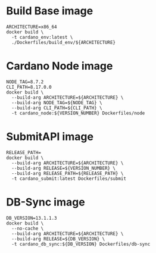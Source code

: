 # Build Base image
    ARCHITECTURE=x86_64
    docker build \
      -t cardano_env:latest \
      ./Dockerfiles/build_env/${ARCHITECTURE}

# Cardano Node image
    NODE_TAG=8.7.2
    CLI_PATH=8.17.0.0
    docker build \
      --build-arg ARCHITECTURE=${ARCHITECTURE} \
      --build-arg NODE_TAG=${NODE_TAG} \
      --build-arg CLI_PATH=${CLI_PATH} \
      -t cardano_node:${VERSION_NUMBER} Dockerfiles/node

# SubmitAPI image
    RELEASE_PATH=
    docker build \
      --build-arg ARCHITECTURE=${ARCHITECTURE} \
      --build-arg RELEASE=${VERSION_NUMBER} \
      --build-arg RELEASE_PATH=${RELEASE_PATH} \
      -t cardano_submit:latest Dockerfiles/submit

# DB-Sync image
    DB_VERSION=13.1.1.3
    docker build \
      --no-cache \
      --build-arg ARCHITECTURE=${ARCHITECTURE} \
      --build-arg RELEASE=${DB_VERSION} \
      -t cardano_db_sync:${DB_VERSION} Dockerfiles/db-sync
